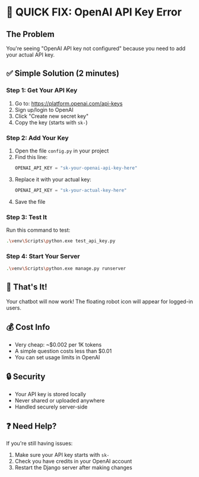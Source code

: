 # 🚨 QUICK FIX: OpenAI API Key Error

## The Problem
You're seeing "OpenAI API key not configured" because you need to add your actual API key.

## ✅ Simple Solution (2 minutes)

### Step 1: Get Your API Key
1. Go to: https://platform.openai.com/api-keys
2. Sign up/login to OpenAI
3. Click "Create new secret key"
4. Copy the key (starts with `sk-`)

### Step 2: Add Your Key
1. Open the file `config.py` in your project
2. Find this line:
   ```python
   OPENAI_API_KEY = "sk-your-openai-api-key-here"
   ```
3. Replace it with your actual key:
   ```python
   OPENAI_API_KEY = "sk-your-actual-key-here"
   ```
4. Save the file

### Step 3: Test It
Run this command to test:
```bash
.\venv\Scripts\python.exe test_api_key.py
```

### Step 4: Start Your Server
```bash
.\venv\Scripts\python.exe manage.py runserver
```

## 🎉 That's It!

Your chatbot will now work! The floating robot icon will appear for logged-in users.

## 💰 Cost Info
- Very cheap: ~$0.002 per 1K tokens
- A simple question costs less than $0.01
- You can set usage limits in OpenAI

## 🔒 Security
- Your API key is stored locally
- Never shared or uploaded anywhere
- Handled securely server-side

## ❓ Need Help?
If you're still having issues:
1. Make sure your API key starts with `sk-`
2. Check you have credits in your OpenAI account
3. Restart the Django server after making changes
